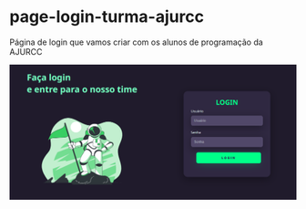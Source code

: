 # page-login-turma-ajurcc
Página de login que vamos criar com os alunos de programação da AJURCC

![page-login-turma-ajurcc](https://github.com/Patricia17991/page-login-turma-ajurcc/blob/main/Captura%20de%20Tela%20(115).png?raw=true)
